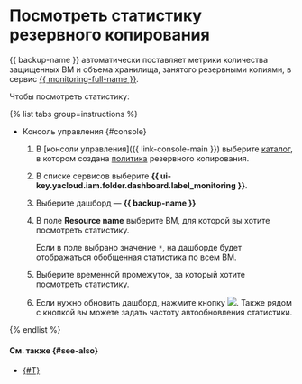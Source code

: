 # Посмотреть статистику резервного копирования

{{ backup-name }} автоматически поставляет метрики количества защищенных ВМ и объема хранилища, занятого резервными копиями, в сервис [{{ monitoring-full-name }}](../../monitoring/).

Чтобы посмотреть статистику:

{% list tabs group=instructions %}

- Консоль управления {#console}

  1. В [консоли управления]({{ link-console-main }}) выберите [каталог](../../resource-manager/concepts/resources-hierarchy.md#folder), в котором создана [политика](../concepts/policy.md) резервного копирования.
  1. В списке сервисов выберите **{{ ui-key.yacloud.iam.folder.dashboard.label_monitoring }}**.
  1. Выберите дашборд — **{{ backup-name }}**
  1. В поле **Resource name** выберите ВМ, для которой вы хотите посмотреть статистику.

     Если в поле выбрано значение `*`, на дашборде будет отображаться обобщенная статистика по всем ВМ.

  1. Выберите временной промежуток, за который хотите посмотреть статистику.
  1. Если нужно обновить дашборд, нажмите кнопку ![](../../_assets/console-icons/arrows-rotate-right.svg). Также рядом с кнопкой вы можете задать частоту автообновления статистики.

{% endlist %}

#### См. также {#see-also}

* [{#T}](../metrics.md)
